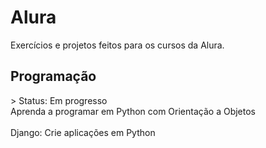 <h1>Alura</h1>

Exercícios e projetos feitos para os cursos da Alura.

<h2>Programação</h2>
> Status: Em progresso
<br>Aprenda a programar em Python com Orientação a Objetos</br>
<br>Django: Crie aplicações em Python</br>
